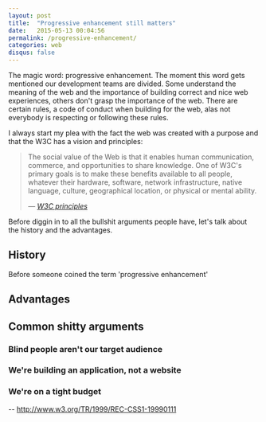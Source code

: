 ```yaml
---
layout: post
title:  "Progressive enhancement still matters"
date:   2015-05-13 00:04:56
permalink: /progressive-enhancement/
categories: web
disqus: false
---
```


The magic word: progressive enhancement. The moment this word gets mentioned our development teams are divided. Some understand the meaning of the web and the importance of building correct and nice web experiences, others don't grasp the importance of the web. There are certain rules, a code of conduct when building for the web, alas not everybody is respecting or following these rules. 

I always start my plea with the fact the web was created with a purpose and that the W3C has a vision and principles:

<blockquote class="quote">
	<p>The social value of the Web is that it enables human communication, commerce, and opportunities to share knowledge. One of W3C's primary goals is to make these benefits available to all people, whatever their hardware, software, network infrastructure, native language, culture, geographical location, or physical or mental ability.</p>
	<cite class="quote__source">
		&mdash; <a href="http://www.w3.org/Consortium/mission.html#principles">W3C principles</a>
	</cite>
</blockquote>

Before diggin in to all the bullshit arguments people have, let's talk about the history and the advantages.

## History

Before someone coined the term 'progressive enhancement' 

## Advantages

## Common shitty arguments

### Blind people aren't our target audience

### We're building an application, not a website

### We're on a tight budget

--
http://www.w3.org/TR/1999/REC-CSS1-19990111